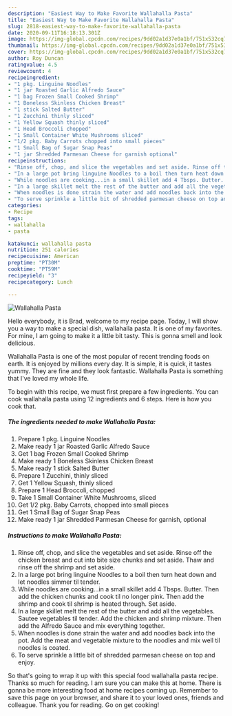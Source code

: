 ```yaml
---
description: "Easiest Way to Make Favorite Wallahalla Pasta"
title: "Easiest Way to Make Favorite Wallahalla Pasta"
slug: 2818-easiest-way-to-make-favorite-wallahalla-pasta
date: 2020-09-11T16:18:13.301Z
image: https://img-global.cpcdn.com/recipes/9dd02a1d37e0a1bf/751x532cq70/wallahalla-pasta-recipe-main-photo.jpg
thumbnail: https://img-global.cpcdn.com/recipes/9dd02a1d37e0a1bf/751x532cq70/wallahalla-pasta-recipe-main-photo.jpg
cover: https://img-global.cpcdn.com/recipes/9dd02a1d37e0a1bf/751x532cq70/wallahalla-pasta-recipe-main-photo.jpg
author: Roy Duncan
ratingvalue: 4.5
reviewcount: 4
recipeingredient:
- "1 pkg. Linguine Noodles"
- "1 jar Roasted Garlic Alfredo Sauce"
- "1 bag Frozen Small Cooked Shrimp"
- "1 Boneless Skinless Chicken Breast"
- "1 stick Salted Butter"
- "1 Zucchini thinly sliced"
- "1 Yellow Squash thinly sliced"
- "1 Head Broccoli chopped"
- "1 Small Container White Mushrooms sliced"
- "1/2 pkg. Baby Carrots chopped into small pieces"
- "1 Small Bag of Sugar Snap Peas"
- "1 jar Shredded Parmesan Cheese for garnish optional"
recipeinstructions:
- "Rinse off, chop, and slice the vegetables and set aside. Rinse off the chicken breast and cut into bite size chunks and set aside. Thaw and rinse off the shrimp and set aside."
- "In a large pot bring linguine Noodles to a boil then turn heat down and let noodles simmer til tender."
- "While noodles are cooking...in a small skillet add 4 Tbsps. Butter. Then add the chicken chunks and cook til no longer pink. Then add the shrimp and cook til shrimp is heated through. Set aside."
- "In a large skillet melt the rest of the butter and add all the vegetables. Sautee vegetables til tender. Add the chicken and shrimp mixture. Then add the Alfredo Sauce and mix everything together."
- "When noodles is done strain the water and add noodles back into the pot. Add the meat and vegetable mixture to the noodles and mix well til noodles is coated."
- "To serve sprinkle a little bit of shredded parmesan cheese on top and enjoy."
categories:
- Recipe
tags:
- wallahalla
- pasta

katakunci: wallahalla pasta 
nutrition: 251 calories
recipecuisine: American
preptime: "PT30M"
cooktime: "PT59M"
recipeyield: "3"
recipecategory: Lunch

---
```



![Wallahalla Pasta](https://img-global.cpcdn.com/recipes/9dd02a1d37e0a1bf/751x532cq70/wallahalla-pasta-recipe-main-photo.jpg)

Hello everybody, it is Brad, welcome to my recipe page. Today, I will show you a way to make a special dish, wallahalla pasta. It is one of my favorites. For mine, I am going to make it a little bit tasty. This is gonna smell and look delicious.



Wallahalla Pasta is one of the most popular of recent trending foods on earth. It is enjoyed by millions every day. It is simple, it is quick, it tastes yummy. They are fine and they look fantastic. Wallahalla Pasta is something that I've loved my whole life.


To begin with this recipe, we must first prepare a few ingredients. You can cook wallahalla pasta using 12 ingredients and 6 steps. Here is how you cook that.

<!--inarticleads1-->

##### The ingredients needed to make Wallahalla Pasta:

1. Prepare 1 pkg. Linguine Noodles
1. Make ready 1 jar Roasted Garlic Alfredo Sauce
1. Get 1 bag Frozen Small Cooked Shrimp
1. Make ready 1 Boneless Skinless Chicken Breast
1. Make ready 1 stick Salted Butter
1. Prepare 1 Zucchini, thinly sliced
1. Get 1 Yellow Squash, thinly sliced
1. Prepare 1 Head Broccoli, chopped
1. Take 1 Small Container White Mushrooms, sliced
1. Get 1/2 pkg. Baby Carrots, chopped into small pieces
1. Get 1 Small Bag of Sugar Snap Peas
1. Make ready 1 jar Shredded Parmesan Cheese for garnish, optional




<!--inarticleads2-->

##### Instructions to make Wallahalla Pasta:

1. Rinse off, chop, and slice the vegetables and set aside. Rinse off the chicken breast and cut into bite size chunks and set aside. Thaw and rinse off the shrimp and set aside.
1. In a large pot bring linguine Noodles to a boil then turn heat down and let noodles simmer til tender.
1. While noodles are cooking...in a small skillet add 4 Tbsps. Butter. Then add the chicken chunks and cook til no longer pink. Then add the shrimp and cook til shrimp is heated through. Set aside.
1. In a large skillet melt the rest of the butter and add all the vegetables. Sautee vegetables til tender. Add the chicken and shrimp mixture. Then add the Alfredo Sauce and mix everything together.
1. When noodles is done strain the water and add noodles back into the pot. Add the meat and vegetable mixture to the noodles and mix well til noodles is coated.
1. To serve sprinkle a little bit of shredded parmesan cheese on top and enjoy.




So that's going to wrap it up with this special food wallahalla pasta recipe. Thanks so much for reading. I am sure you can make this at home. There is gonna be more interesting food at home recipes coming up. Remember to save this page on your browser, and share it to your loved ones, friends and colleague. Thank you for reading. Go on get cooking!
